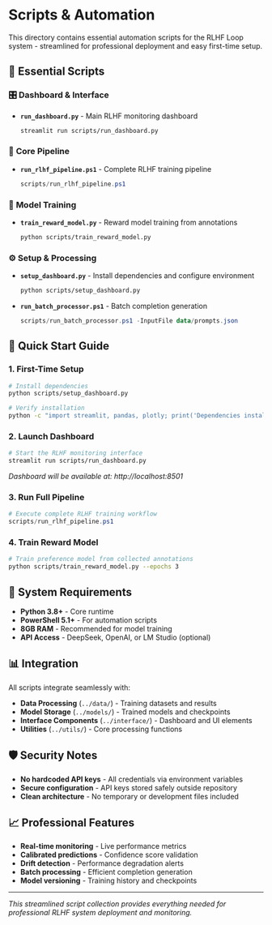 # Scripts & Automation

This directory contains essential automation scripts for the RLHF Loop system - streamlined for professional deployment and easy first-time setup.

## 📁 Essential Scripts

### 🎛️ **Dashboard & Interface**
- **`run_dashboard.py`** - Main RLHF monitoring dashboard
  ```bash
  streamlit run scripts/run_dashboard.py
  ```

### 🚀 **Core Pipeline**
- **`run_rlhf_pipeline.ps1`** - Complete RLHF training pipeline
  ```powershell
  scripts/run_rlhf_pipeline.ps1
  ```

### 🧠 **Model Training**
- **`train_reward_model.py`** - Reward model training from annotations
  ```bash
  python scripts/train_reward_model.py
  ```

### ⚙️ **Setup & Processing**
- **`setup_dashboard.py`** - Install dependencies and configure environment
  ```bash
  python scripts/setup_dashboard.py
  ```
- **`run_batch_processor.ps1`** - Batch completion generation
  ```powershell
  scripts/run_batch_processor.ps1 -InputFile data/prompts.json
  ```

## 🚀 Quick Start Guide

### 1. **First-Time Setup**
```bash
# Install dependencies
python scripts/setup_dashboard.py

# Verify installation
python -c "import streamlit, pandas, plotly; print('Dependencies installed successfully')"
```

### 2. **Launch Dashboard**
```bash
# Start the RLHF monitoring interface
streamlit run scripts/run_dashboard.py
```
*Dashboard will be available at: http://localhost:8501*

### 3. **Run Full Pipeline**
```powershell
# Execute complete RLHF training workflow
scripts/run_rlhf_pipeline.ps1
```

### 4. **Train Reward Model**
```bash
# Train preference model from collected annotations
python scripts/train_reward_model.py --epochs 3
```

## 🔧 System Requirements

- **Python 3.8+** - Core runtime
- **PowerShell 5.1+** - For automation scripts
- **8GB RAM** - Recommended for model training
- **API Access** - DeepSeek, OpenAI, or LM Studio (optional)

## 📊 Integration

All scripts integrate seamlessly with:
- **Data Processing** (`../data/`) - Training datasets and results
- **Model Storage** (`../models/`) - Trained models and checkpoints  
- **Interface Components** (`../interface/`) - Dashboard and UI elements
- **Utilities** (`../utils/`) - Core processing functions

## 🛡️ Security Notes

- **No hardcoded API keys** - All credentials via environment variables
- **Secure configuration** - API keys stored safely outside repository
- **Clean architecture** - No temporary or development files included

## 📈 Professional Features

- **Real-time monitoring** - Live performance metrics
- **Calibrated predictions** - Confidence score validation
- **Drift detection** - Performance degradation alerts
- **Batch processing** - Efficient completion generation
- **Model versioning** - Training history and checkpoints

---

*This streamlined script collection provides everything needed for professional RLHF system deployment and monitoring.* 